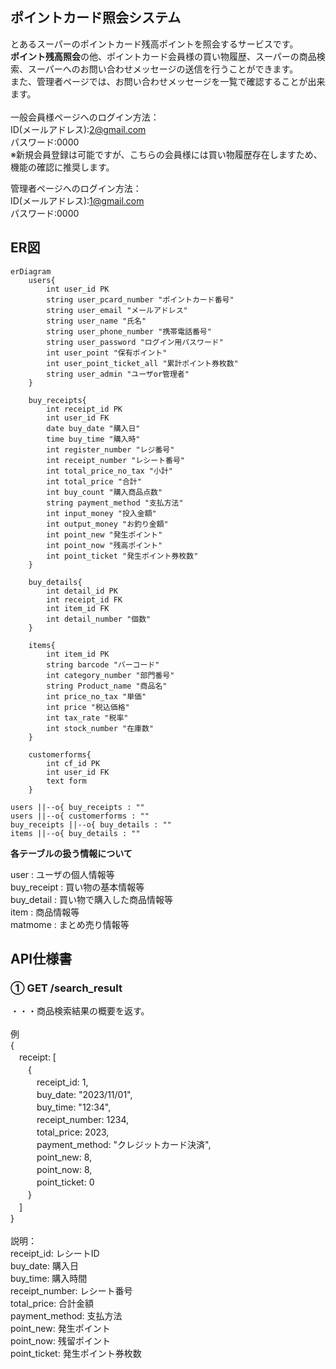 ## ポイントカード照会システム

とあるスーパーのポイントカード残高ポイントを照会するサービスです。<br>
**ポイント残高照会**の他、ポイントカード会員様の買い物履歴、スーパーの商品検索、スーパーへのお問い合わせメッセージの送信を行うことができます。<br>
また、管理者ページでは、お問い合わせメッセージを一覧で確認することが出来ます。<br><br>
一般会員様ページへのログイン方法：<br>
ID(メールアドレス):2@gmail.com<br>
パスワード:0000<br>
※新規会員登録は可能ですが、こちらの会員様には買い物履歴存在しますため、機能の確認に推奨します。<br>


管理者ページへのログイン方法：<br>
ID(メールアドレス):1@gmail.com<br>
パスワード:0000<br>

## ER図

```mermaid
erDiagram
    users{
        int user_id PK
        string user_pcard_number "ポイントカード番号"
        string user_email "メールアドレス"
        string user_name "氏名"
        string user_phone_number "携帯電話番号"
        string user_password "ログイン用パスワード"      
        int user_point "保有ポイント"
        int user_point_ticket_all "累計ポイント券枚数"
        string user_admin "ユーザor管理者"
    }

    buy_receipts{
        int receipt_id PK
        int user_id FK
        date buy_date "購入日"
        time buy_time "購入時"
        int register_number "レジ番号"
        int receipt_number "レシート番号"
        int total_price_no_tax "小計"
        int total_price "合計"
        int buy_count "購入商品点数"
        string payment_method "支払方法"
        int input_money "投入金額"
        int output_money "お釣り金額"
        int point_new "発生ポイント"
        int point_now "残高ポイント"
        int point_ticket "発生ポイント券枚数"
    }

    buy_details{
        int detail_id PK
        int receipt_id FK
        int item_id FK
        int detail_number "個数"
    }

    items{
        int item_id PK
        string barcode "バーコード"
        int category_number "部門番号"
        string Product_name "商品名"
        int price_no_tax "単価"
        int price "税込価格"
        int tax_rate "税率"
        int stock_number "在庫数"
    }

    customerforms{
        int cf_id PK
        int user_id FK
        text form
    }

users ||--o{ buy_receipts : ""
users ||--o{ customerforms : ""
buy_receipts ||--o{ buy_details : ""
items ||--o{ buy_details : ""

```

**各テーブルの扱う情報について**

user : ユーザの個人情報等<br>
buy_receipt : 買い物の基本情報等<br>
buy_detail : 買い物で購入した商品情報等<br>
item : 商品情報等<br>
matmome : まとめ売り情報等<br>


## API仕様書

### ① GET /search_result
・・・商品検索結果の概要を返す。
<br><br>
例<br>
{<br>
　receipt: [<br>
　　{<br>
　　　receipt_id: 1,<br>
　　　buy_date: "2023/11/01",<br>
　　　buy_time: "12:34",<br>
　　　receipt_number: 1234,<br>
　　　total_price: 2023,<br>
　　　payment_method: "クレジットカード決済",<br>
　　　point_new: 8,<br>
　　　point_now: 8,<br>
　　　point_ticket: 0<br>
　　}<br>
　]<br>
}<br>
<br>
説明：<br>
receipt_id: レシートID<br>
buy_date: 購入日<br>
buy_time: 購入時間<br>
receipt_number: レシート番号<br>
total_price: 合計金額<br>
payment_method: 支払方法<br>
point_new: 発生ポイント<br>
point_now: 残留ポイント<br>
point_ticket: 発生ポイント券枚数<br>
